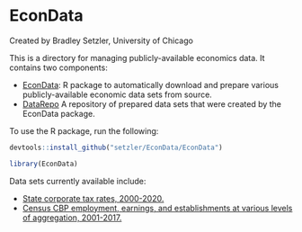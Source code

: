EconData
================
Created by Bradley Setzler, University of Chicago

This is a directory for managing publicly-available economics data. It
contains two
    components:

  - [EconData](https://github.com/setzler/EconData/tree/master/EconData):
    R package to automatically download and prepare various
    publicly-available economic data sets from source.
  - [DataRepo](https://github.com/setzler/EconData/tree/master/DataRepo)
    A repository of prepared data sets that were created by the EconData
    package.

To use the R package, run the following:

``` r
devtools::install_github("setzler/EconData/EconData")
```

``` r
library(EconData)
```

Data sets currently available include:

  - [State corporate tax
    rates, 2000-2020.](https://github.com/setzler/EconData/tree/master/DataRepo/StateCorpTax/)
  - [Census CBP employment, earnings, and establishments at various
    levels of
    aggregation, 2001-2017.](https://github.com/setzler/EconData/tree/master/DataRepo/CensusCBP/)
